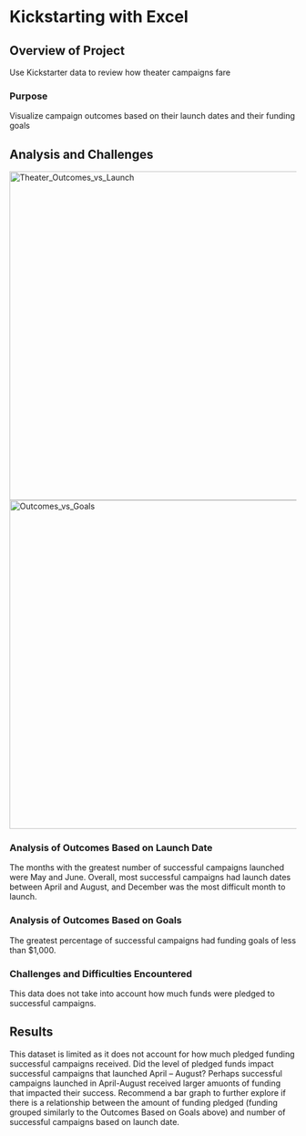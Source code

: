 # Kickstarting with Excel
## Overview of Project
Use Kickstarter data to review how theater campaigns fare 
### Purpose
Visualize campaign outcomes based on their launch dates and their funding goals
## Analysis and Challenges
<img width="576" alt="Theater_Outcomes_vs_Launch" src="https://user-images.githubusercontent.com/99205688/155365395-65dea1d9-c304-44af-b01f-eee0a76d18b2.png">
<img width="576" alt="Outcomes_vs_Goals" src="https://user-images.githubusercontent.com/99205688/155365407-c256c5bb-fcc2-48b8-a879-86c8d57dceba.png">

### Analysis of Outcomes Based on Launch Date
The months with the greatest number of successful campaigns launched were May and June. Overall, most successful campaigns had launch dates between April and August, and December was the most difficult month to launch.

### Analysis of Outcomes Based on Goals 
The greatest percentage of successful campaigns had funding goals of less than $1,000. 

### Challenges and Difficulties Encountered
This data does not take into account how much funds were pledged to successful campaigns. 

## Results
This dataset is limited as it does not account for how much pledged funding successful campaigns received. Did the level of pledged funds impact successful campaigns that launched April – August? Perhaps successful campaigns launched in April-August received larger amuonts of funding that impacted their success. Recommend a bar graph to further explore if there is a relationship between the amount of funding pledged (funding grouped similarly to the Outcomes Based on Goals above) and number of successful campaigns based on launch date. 
